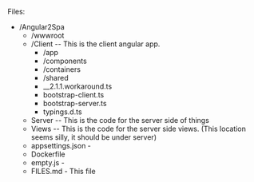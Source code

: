 ﻿

Files:
- /Angular2Spa
  - /wwwroot
  - /Client -- This is the client angular app.
    - /app
	- /components
	- /containers
	- /shared
	- __2.1.1.workaround.ts
	- bootstrap-client.ts
	- bootstrap-server.ts
	- typings.d.ts
  - Server -- This is the code for the server side of things
  - Views -- This is the code for the server side views.  (This location seems silly, it should be under server)
  - appsettings.json - 
  - Dockerfile 
  - empty.js - 
  - FILES.md - This file